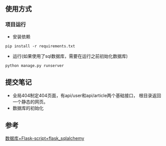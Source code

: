 ## 使用方式
### 项目运行

- 安装依赖

```
pip install -r requirements.txt
```

- 运行(如果使用了sql数据库，需要在运行之前初始化数据库)

```
python manage.py runserver
```

## 提交笔记
- 全局404制定404页面，有api/user和api/article两个基础接口， 根目录返回一个静态的网页。
- 数据库的初始化

## 参考
[数据库+Flask-script+flask_sqlalchemy](http://blog.csdn.net/happyanger6/article/details/53947162)